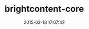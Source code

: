 ---
layout: post
title:  "brightcontent-core"
repo:   "brightin/brightcontent"
date:   2015-02-18 17:07:42
gemurl: http://brightin.nl
---
